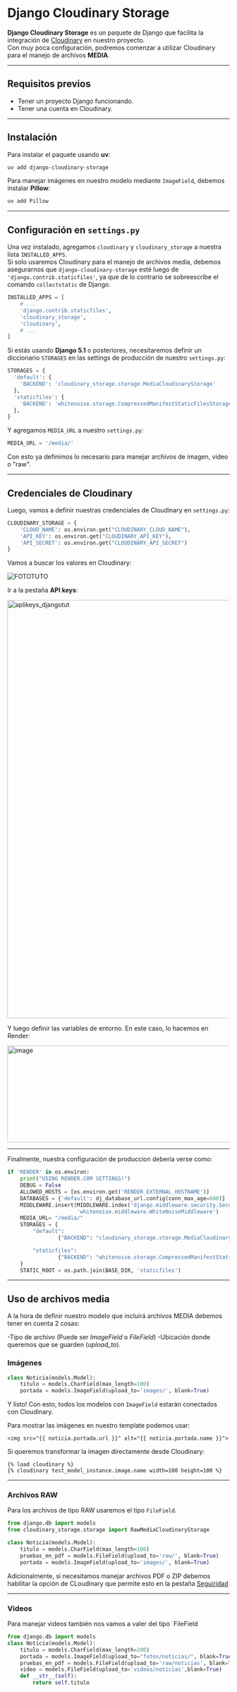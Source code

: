 # Django Cloudinary Storage

**Django Cloudinary Storage** es un paquete de Django que facilita la integración de [Cloudinary](http://cloudinary.com/) en nuestro proyecto.  
Con muy poca configuración, podremos comenzar a utilizar Cloudinary para el manejo de archivos **MEDIA**.

---

## Requisitos previos
- Tener un proyecto Django funcionando.  
- Tener una cuenta en Cloudinary.

---

## Instalación

Para instalar el paquete usando **uv**:

```bash
uv add django-cloudinary-storage
```

Para manejar imágenes en nuestro modelo mediante `ImageField`, debemos instalar **Pillow**:

```bash
uv add Pillow
```

---

## Configuración en `settings.py`

Una vez instalado, agregamos `cloudinary` y `cloudinary_storage` a nuestra lista `INSTALLED_APPS`.  
Si solo usaremos Cloudinary para el manejo de archivos media, debemos asegurarnos que `django-cloudinary-storage` esté luego de `'django.contrib.staticfiles'`, ya que de lo contrario se sobreescribe el comando `collectstatic` de Django.

```python
INSTALLED_APPS = [
    # ...
    'django.contrib.staticfiles',
    'cloudinary_storage',
    'cloudinary',
    # ...
]
```

Si estás usando **Django 5.1** o posteriores, necesitaremos definir un diccionario `STORAGES` en las settings de producción de nuestro `settings.py`:

```python
STORAGES = {
  'default': {
    'BACKEND': 'cloudinary_storage.storage.MediaCloudinaryStorage' 
  },
  'staticfiles': {                                                 
    'BACKEND': 'whitenoise.storage.CompressedManifestStaticFilesStorage'    
  },
}
```

Y agregamos `MEDIA_URL` a nuestro `settings.py`:

```python
MEDIA_URL = '/media/'  
```
Con esto ya definimos lo necesario para manejar archivos de imagen, video o "raw".

---

## Credenciales de Cloudinary

Luego, vamos a definir nuestras credenciales de Cloudinary en  `settings.py`:

```python
CLOUDINARY_STORAGE = {
    'CLOUD_NAME': os.environ.get("CLOUDINARY_CLOUD_NAME"),
    'API_KEY': os.environ.get("CLOUDINARY_API_KEY"),
    'API_SECRET': os.environ.get("CLOUDINARY_API_SECRET")
}
```

Vamos a buscar los valores en Cloudinary:

![FOTOTUTO](https://github.com/user-attachments/assets/90075610-349d-4675-b221-526c95fb8f3c)

Ir a la pestaña **API keys**:

<img width="1522" height="947" alt="aplikeys_djangotut" src="https://github.com/user-attachments/assets/91f7df06-01e7-4406-b871-debd502c68dc" />

Y luego definir las variables de entorno. En este caso, lo hacemos en Render:

<img width="1279" height="219" alt="image" src="https://github.com/user-attachments/assets/7dc09857-2838-4ffb-902e-e4a374721223" />

---

Finalmente, nuestra configuración de produccion deberia verse como:

```python
if 'RENDER' in os.environ:
    print("USING RENDER.COM SETTINGS!")
    DEBUG = False
    ALLOWED_HOSTS = [os.environ.get('RENDER_EXTERNAL_HOSTNAME')]
    DATABASES = {'default': dj_database_url.config(conn_max_age=600)}
    MIDDLEWARE.insert(MIDDLEWARE.index('django.middleware.security.SecurityMiddleware') + 1,
                      'whitenoise.middleware.WhiteNoiseMiddleware')
    MEDIA_URL= "/media/"
    STORAGES = {
        "default":
                {"BACKEND": "cloudinary_storage.storage.MediaCloudinaryStorage"},

        "staticfiles":
                {"BACKEND": "whitenoise.storage.CompressedManifestStaticFilesStorage"},
    }
    STATIC_ROOT = os.path.join(BASE_DIR, 'staticfiles')
```

---

## Uso de archivos media

A la hora de definir nuestro modelo que incluirá archivos MEDIA debemos tener en cuenta 2 cosas:

-Tipo de archivo (Puede ser *ImageField* o *FileField*)
-Ubicación donde queremos que se guarden (*upload_to*).

### Imágenes

```python
class Noticia(models.Model):
    titulo = models.CharField(max_length=100)
    portada = models.ImageField(upload_to='images/', blank=True)
```

Y listo! Con esto, todos los modelos con `ImageField` estarán conectados con Cloudinary.

Para mostrar las imágenes en nuestro template podemos usar:

```django
<img src="{{ noticia.portada.url }}" alt="{{ noticia.portada.name }}">
```

Si queremos transformar la imagen directamente desde Cloudinary:

```django
{% load cloudinary %}
{% cloudinary test_model_instance.image.name width=100 height=100 %}
```

---

### Archivos RAW

Para los archivos de tipo RAW usaremos el tipo `FileField`.

```python
from django.db import models
from cloudinary_storage.storage import RawMediaCloudinaryStorage

class Noticia(models.Model):
    titulo = models.CharField(max_length=100)
    pruebas_en_pdf = models.FileField(upload_to='raw/', blank=True) 
    portada = models.ImageField(upload_to='images/', blank=True)  
```


Adicionalmente, si necesitamos manejar archivos PDF o ZIP debemos habilitar la opción de CLoudinary que permite esto en la pestaña [Seguiridad](https://console.cloudinary.com/settings/security)

---

### Videos

Para manejar videos también nos vamos a valer del tipo `FileField

```python
from django.db import models
class Noticia(models.Model):
    titulo = models.CharField(max_length=200)
    portada = models.ImageField(upload_to="fotos/noticias/", blank=True)
    pruebas_en_pdf = models.FileField(upload_to='raw/noticias', blank=True)
    video = models.FileField(upload_to='videos/noticias',blank=True)
    def __str__(self):
        return self.titulo
```
